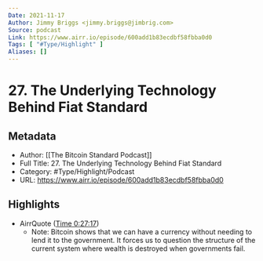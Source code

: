 ```yaml
---
Date: 2021-11-17
Author: Jimmy Briggs <jimmy.briggs@jimbrig.com>
Source: podcast
Link: https://www.airr.io/episode/600add1b83ecdbf58fbba0d0
Tags: [ "#Type/Highlight" ]
Aliases: []
---
```

# 27. The Underlying Technology Behind Fiat Standard

## Metadata
- Author: [[The Bitcoin Standard Podcast]]
- Full Title: 27. The Underlying Technology Behind Fiat Standard
- Category: #Type/Highlight/Podcast
- URL: https://www.airr.io/episode/600add1b83ecdbf58fbba0d0

## Highlights
- AirrQuote ([Time 0:27:17](https://www.airr.io/quote/60123f5ec9f3ab4905f39cfb))
    - Note: Bitcoin shows that we can have a currency without needing to lend it to the government. It forces us to question the structure of the current system where wealth is destroyed when governments fail.
